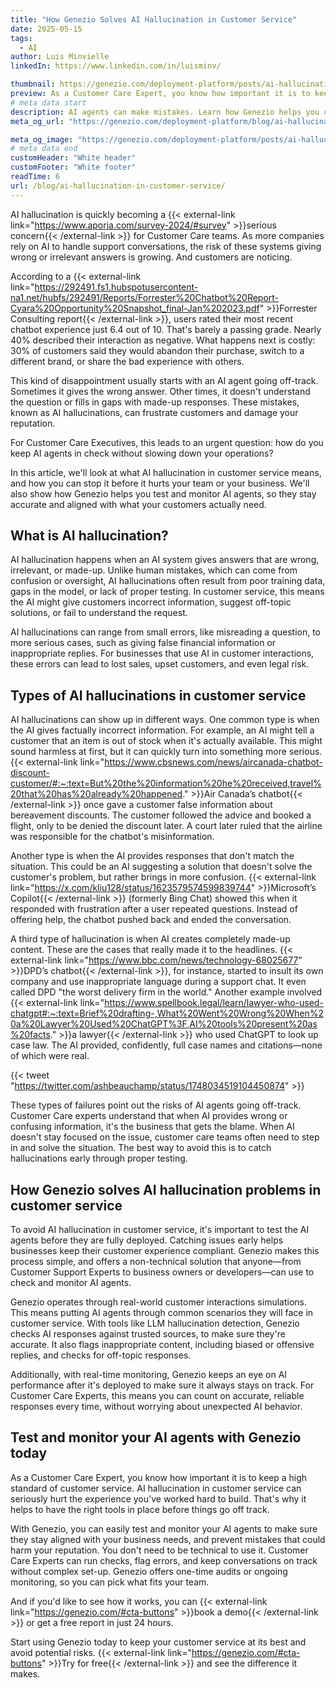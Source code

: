 ```yaml
---
title: "How Genezio Solves AI Hallucination in Customer Service"
date: 2025-05-15
tags:
  - AI
author: Luis Minvielle
linkedIn: https://www.linkedin.com/in/luisminv/

thumbnail: https://genezio.com/deployment-platform/posts/ai-hallucination-in-customer-service-a-solution.webp
preview: As a Customer Care Expert, you know how important it is to keep a high standard of customer service. AI hallucination in customer service can seriously hurt the experience you’ve worked hard to build. That’s why it helps to have the right tools in place before things go off track.
# meta data start
description: AI agents can make mistakes. Learn how Genezio helps you catch those errors for a better customer experience.
meta_og_url: "https://genezio.com/deployment-platform/blog/ai-hallucination-in-customer-service/"

meta_og_image: "https://genezio.com/deployment-platform/posts/ai-hallucination-in-customer-service-a-solution.webp"
# meta data end
customHeader: "White header"
customFooter: "White footer"
readTime: 6
url: /blog/ai-hallucination-in-customer-service/
---
```


AI hallucination is quickly becoming a {{< external-link link="https://www.aporia.com/survey-2024/#survey" >}}serious concern{{< /external-link >}} for Customer Care teams. As more companies rely on AI to handle support conversations, the risk of these systems giving wrong or irrelevant answers is growing. And customers are noticing.

According to a {{< external-link link="https://292491.fs1.hubspotusercontent-na1.net/hubfs/292491/Reports/Forrester%20Chatbot%20Report-Cyara%20Opportunity%20Snapshot_final-Jan%202023.pdf" >}}Forrester Consulting report{{< /external-link >}}, users rated their most recent chatbot experience just 6.4 out of 10. That's barely a passing grade. Nearly 40% described their interaction as negative. What happens next is costly: 30% of customers said they would abandon their purchase, switch to a different brand, or share the bad experience with others.

This kind of disappointment usually starts with an AI agent going off-track. Sometimes it gives the wrong answer. Other times, it doesn't understand the question or fills in gaps with made-up responses. These mistakes, known as AI hallucinations, can frustrate customers and damage your reputation.

For Customer Care Executives, this leads to an urgent question: how do you keep AI agents in check without slowing down your operations?

In this article, we'll look at what AI hallucination in customer service means, and how you can stop it before it hurts your team or your business. We'll also show how Genezio helps you test and monitor AI agents, so they stay accurate and aligned with what your customers actually need.

## What is AI hallucination?

AI hallucination happens when an AI system gives answers that are wrong, irrelevant, or made-up. Unlike human mistakes, which can come from confusion or oversight, AI hallucinations often result from poor training data, gaps in the model, or lack of proper testing. In customer service, this means the AI might give customers incorrect information, suggest off-topic solutions, or fail to understand the request.

AI hallucinations can range from small errors, like misreading a question, to more serious cases, such as giving false financial information or inappropriate replies. For businesses that use AI in customer interactions, these errors can lead to lost sales, upset customers, and even legal risk.

## Types of AI hallucinations in customer service

AI hallucinations can show up in different ways. One common type is when the AI gives factually incorrect information. For example, an AI might tell a customer that an item is out of stock when it's actually available. This might sound harmless at first, but it can quickly turn into something more serious. {{< external-link link="https://www.cbsnews.com/news/aircanada-chatbot-discount-customer/#:~:text=But%20the%20information%20he%20received,travel%20that%20has%20already%20happened." >}}Air Canada’s chatbot{{< /external-link >}} once gave a customer false information about bereavement discounts. The customer followed the advice and booked a flight, only to be denied the discount later. A court later ruled that the airline was responsible for the chatbot's misinformation.

Another type is when the AI provides responses that don't match the situation. This could be an AI suggesting a solution that doesn't solve the customer's problem, but rather brings in more confusion. {{< external-link link="https://x.com/kliu128/status/1623579574599839744" >}}Microsoft’s Copilot{{< /external-link >}} (formerly Bing Chat) showed this when it responded with frustration after a user repeated questions. Instead of offering help, the chatbot pushed back and ended the conversation. 

A third type of hallucination is when AI creates completely made-up content. These are the cases that really made it to the headlines. {{< external-link link="https://www.bbc.com/news/technology-68025677" >}}DPD’s chatbot{{< /external-link >}}, for instance, started to insult its own company and use inappropriate language during a support chat. It even called DPD "the worst delivery firm in the world." Another example involved {{< external-link link="https://www.spellbook.legal/learn/lawyer-who-used-chatgpt#:~:text=Brief%20drafting-,What%20Went%20Wrong%20When%20a%20Lawyer%20Used%20ChatGPT%3F,AI%20tools%20present%20as%20facts." >}}a lawyer{{< /external-link >}} who used ChatGPT to look up case law. The AI provided, confidently, full case names and citations—none of which were real.

{{< tweet "https://twitter.com/ashbeauchamp/status/1748034519104450874" >}}

These types of failures point out the risks of AI agents going off-track. Customer Care experts understand that when AI provides wrong or confusing information, it's the business that gets the blame. When AI doesn't stay focused on the issue, customer care teams often need to step in and solve the situation. The best way to avoid this is to catch hallucinations early through proper testing.

## How Genezio solves AI hallucination problems in customer service

To avoid AI hallucination in customer service, it's important to test the AI agents before they are fully deployed. Catching issues early helps businesses keep their customer experience compliant. Genezio makes this process simple, and offers a non-technical solution that anyone—from Customer Support Experts to business owners or developers—can use to check and monitor AI agents.

Genezio operates through real-world customer interactions simulations. This means putting AI agents through common scenarios they will face in customer service. With tools like LLM hallucination detection, Genezio checks AI responses against trusted sources, to make sure they're accurate. It also flags inappropriate content, including biased or offensive replies, and checks for off-topic responses. 

Additionally, with real-time monitoring, Genezio keeps an eye on AI performance after it's deployed to make sure it always stays on track. For Customer Care Experts, this means you can count on accurate, reliable responses every time, without worrying about unexpected AI behavior.

## Test and monitor your AI agents with Genezio today

As a Customer Care Expert, you know how important it is to keep a high standard of customer service. AI hallucination in customer service can seriously hurt the experience you've worked hard to build. That's why it helps to have the right tools in place before things go off track.

With Genezio, you can easily test and monitor your AI agents to make sure they stay aligned with your business needs, and prevent mistakes that could harm your reputation. You don't need to be technical to use it. Customer Care Experts can run checks, flag errors, and keep conversations on track without complex set-up. Genezio offers one-time audits or ongoing monitoring, so you can pick what fits your team.

And if you'd like to see how it works, you can {{< external-link link="https://genezio.com/#cta-buttons" >}}book a demo{{< /external-link >}} or get a free report in just 24 hours.

Start using Genezio today to keep your customer service at its best and avoid potential risks. {{< external-link link="https://genezio.com/#cta-buttons" >}}Try for free{{< /external-link >}} and see the difference it makes.
